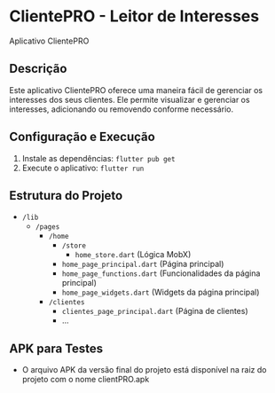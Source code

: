 # ClientePRO - Leitor de Interesses

Aplicativo ClientePRO

## Descrição

Este aplicativo ClientePRO oferece uma maneira fácil de gerenciar os interesses dos seus clientes. Ele permite visualizar e gerenciar os interesses, adicionando ou removendo conforme necessário.

## Configuração e Execução

1. Instale as dependências: `flutter pub get`
2. Execute o aplicativo: `flutter run`

## Estrutura do Projeto

- `/lib`
  - `/pages`
    - `/home`
      - `/store`
        - `home_store.dart` (Lógica MobX)
      - `home_page_principal.dart` (Página principal)
      - `home_page_functions.dart` (Funcionalidades da página principal)
      - `home_page_widgets.dart` (Widgets da página principal)
    - `/clientes`
      - `clientes_page_principal.dart` (Página de clientes)
      - ...


## APK para Testes

- O arquivo APK da versão final do projeto está disponível na raiz do projeto com o nome clientPRO.apk
